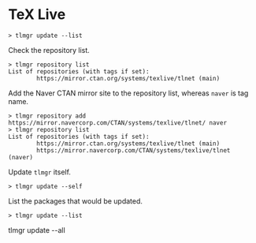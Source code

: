# TeX Live

```
> tlmgr update --list
```

Check the repository list.
```
> tlmgr repository list
List of repositories (with tags if set):
        https://mirror.ctan.org/systems/texlive/tlnet (main)
```

Add the Naver CTAN mirror site to the repository list, whereas `naver` is tag name.
```
> tlmgr repository add https://mirror.navercorp.com/CTAN/systems/texlive/tlnet/ naver
> tlmgr repository list
List of repositories (with tags if set):
        https://mirror.ctan.org/systems/texlive/tlnet (main)
        https://mirror.navercorp.com/CTAN/systems/texlive/tlnet (naver)
```

Update `tlmgr` itself.
```
> tlmgr update --self
```

List the packages that would be updated.
```
> tlmgr update --list
```

tlmgr update --all
